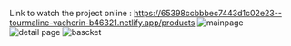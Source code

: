 Link to watch the project online : https://65398ccbbbec7443d1c02e23--tourmaline-vacherin-b46321.netlify.app/products
![mainpage](https://github.com/alifcpr/shopping-cart/assets/71038253/ccc1ae05-d1b2-4cf3-83dc-33505b9d479a)
![detail page](https://github.com/alifcpr/shopping-cart/assets/71038253/a6f8f37e-cf71-4af9-9b66-00e61405ce41)
![bascket](https://github.com/alifcpr/shopping-cart/assets/71038253/b3340aff-1c91-4089-9e36-aefee65bec7e)
